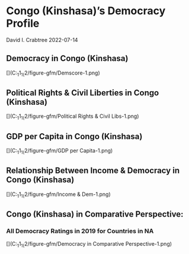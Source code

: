 Congo (Kinshasa)’s Democracy Profile
================
David I. Crabtree
2022-07-14

## Democracy in Congo (Kinshasa)

\[\](C:<sub>1</sub>1<sub>1(</sub>2/figure-gfm/Demscore-1.png)<!-- -->

## Political Rights & Civil Liberties in Congo (Kinshasa)

\[\](C:<sub>1</sub>1<sub>1(</sub>2/figure-gfm/Political Rights & Civil
Libs-1.png)<!-- -->

## GDP per Capita in Congo (Kinshasa)

\[\](C:<sub>1</sub>1<sub>1(</sub>2/figure-gfm/GDP per
Capita-1.png)<!-- -->

## Relationship Between Income & Democracy in Congo (Kinshasa)

\[\](C:<sub>1</sub>1<sub>1(</sub>2/figure-gfm/Income &
Dem-1.png)<!-- -->

## Congo (Kinshasa) in Comparative Perspective:

### All Democracy Ratings in 2019 for Countries in NA

\[\](C:<sub>1</sub>1<sub>1(</sub>2/figure-gfm/Democracy in Comparative
Perspective-1.png)<!-- -->

